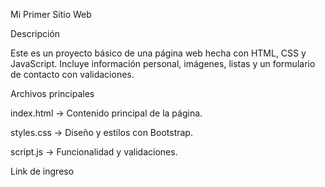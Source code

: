 Mi Primer Sitio Web

Descripción

Este es un proyecto básico de una página web hecha con HTML, CSS y JavaScript. Incluye información personal, imágenes, listas y un formulario de contacto con validaciones.

Archivos principales

index.html → Contenido principal de la página.

styles.css → Diseño y estilos con Bootstrap.

script.js → Funcionalidad y validaciones.

Link de ingreso
